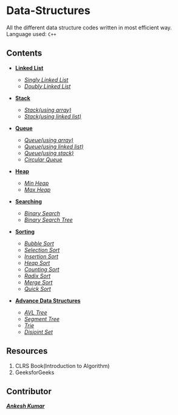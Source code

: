 # Data-Structures

All the different data structure codes written in most efficient way.  
Language used: `C++`

Contents
---

* [**Linked List**](https://github.com/Ankesh11/Data-Structure/tree/master/Linked%20List)  
    * [*Singly Linked List*](https://github.com/Ankesh11/Data-Structure/blob/master/Linked%20List/Singly%20Linked%20List.cpp)  
    * [*Doubly Linked List*](https://github.com/Ankesh11/Data-Structure/blob/master/Linked%20List/Doubly%20Linked%20List.cpp)

* [**Stack**](https://github.com/Ankesh11/Data-Structure/tree/master/Stack)  
    * [*Stack(using array)*](https://github.com/Ankesh11/Data-Structure/blob/master/Stack/Stack(using%20array).cpp)  
    * [*Stack(using linked list)*](https://github.com/Ankesh11/Data-Structure/blob/master/Stack/Stack(using%20linked%20list).cpp)

* [**Queue**](https://github.com/Ankesh11/Data-Structure/tree/master/Queue)  
    * [*Queue(using array)*](https://github.com/Ankesh11/Data-Structure/blob/master/Queue/Queue(using%20array).cpp)
    * [*Queue(using linked list)*](https://github.com/Ankesh11/Data-Structure/blob/master/Queue/Queue(using%20linked%20list).cpp)
    * [*Queue(using stack)*](https://github.com/Ankesh11/Data-Structure/blob/master/Queue/Queue(using%20stack).cpp)
    * [*Circular Queue*](https://github.com/Ankesh11/Data-Structure/blob/master/Queue/Circular%20Queue.cpp)

* [**Heap**](https://github.com/Ankesh11/Data-Structure/tree/master/Heap)  
    * [*Min Heap*](https://github.com/Ankesh11/Data-Structure/blob/master/Heap/Min%20Heap.cpp)  
    * [*Max Heap*](https://github.com/Ankesh11/Data-Structure/blob/master/Heap/Max%20Heap.cpp)

* [**Searching**](https://github.com/Ankesh11/Data-Structure/tree/master/Searching)   
    * [*Binary Search*](https://github.com/Ankesh11/Data-Structure/blob/master/Searching/Binary%20Search.cpp)  
    * [*Binary Search Tree*](https://github.com/Ankesh11/Data-Structure/blob/master/Searching/Binary%20Search%20Tree.cpp)

* [**Sorting**](https://github.com/Ankesh11/Data-Structure/tree/master/Sorting)  
    * [*Bubble Sort*](https://github.com/Ankesh11/Data-Structure/blob/master/Sorting/Bubble%20Sort.cpp)  
    * [*Selection Sort*](https://github.com/Ankesh11/Data-Structure/blob/master/Sorting/Selection%20Sort.cpp)  
    * [*Insertion Sort*](https://github.com/Ankesh11/Data-Structure/blob/master/Sorting/Insertion%20Sort.cpp)  
    * [*Heap Sort*](https://github.com/Ankesh11/Data-Structure/blob/master/Sorting/Heap%20Sort.cpp) 
    * [*Counting Sort*](https://github.com/Ankesh11/Data-Structure/blob/master/Sorting/Counting%20Sort.cpp) 
    * [*Radix Sort*](https://github.com/Ankesh11/Data-Structure/blob/master/Sorting/Radix%20Sort.cpp)  
    * [*Merge Sort*](https://github.com/Ankesh11/Data-Structure/blob/master/Sorting/Merge%20Sort.cpp)  
    * [*Quick Sort*](https://github.com/Ankesh11/Data-Structure/blob/master/Sorting/Quick%20Sort.cpp)
    
* [**Advance Data Structures**]()
    * [*AVL Tree*](https://github.com/Ankesh11/Data-Structure/tree/master/Advance%20Data%20Structures/AVL%20Tree)  
    * [*Segment Tree*](https://github.com/Ankesh11/Data-Structure/tree/master/Advance%20Data%20Structures/Segment%20Tree)  
    * [*Trie*](https://github.com/Ankesh11/Data-Structure/tree/master/Advance%20Data%20Structures/Trie)  
    * [*Disjoint Set*](https://github.com/Ankesh11/Data-Structure/tree/master/Advance%20Data%20Structures/Disjoint%20Set)  

Resources
---

1. CLRS Book(Introduction to Algorithm)
2. GeeksforGeeks

Contributor
---

[***Ankesh Kumar***](https://www.linkedin.com/in/ankesh-kumar-32b3a1b6/)  


